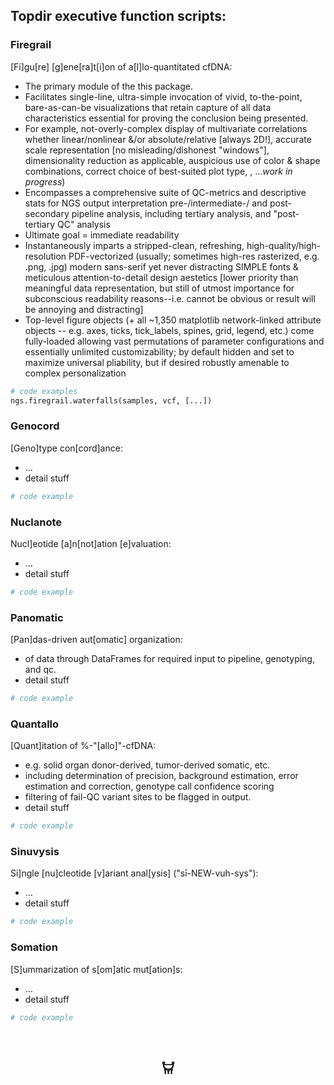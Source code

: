 ## Topdir executive function scripts:

### Firegrail 
[Fi]gu[re] [g]ene[ra]t[i]on of a[l]lo-quantitated cfDNA: 

* The primary module of the this package.
* Facilitates single-line, ultra-simple invocation of vivid, to-the-point, bare-as-can-be visualizations that retain capture of all data characteristics essential for proving the conclusion being presented.
* For example, not-overly-complex display of multivariate correlations whether linear/nonlinear &/or absolute/relative [always 2D!], accurate scale representation [no misleading/dishonest "windows"], dimensionality reduction as applicable, auspicious use of color & shape combinations, correct choice of best-suited plot type, , ...*work in progress*) 
* Encompasses a comprehensive suite of QC-metrics and descriptive stats for NGS output interpretation pre-/intermediate-/ and post- secondary pipeline analysis, including tertiary analysis, and "post-tertiary QC" analysis
* Ultimate goal = immediate readability
* Instantaneously imparts a stripped-clean, refreshing, high-quality/high-resolution PDF-vectorized (usually; sometimes high-res rasterized, e.g. .png, .jpg) modern sans-serif yet never distracting SIMPLE fonts & meticulous attention-to-detail design aestetics [lower priority than meaningful data representation, but still of utmost importance for subconscious readability reasons--i.e. cannot be obvious or result will be annoying and distracting]
* Top-level figure objects (+ all ~1,350 matplotlib network-linked attribute objects -- e.g. axes, ticks, tick_labels, spines, grid, legend, etc.) come fully-loaded allowing vast permutations of parameter configurations and essentially unlimited customizability; by default hidden and set to maximize universal pliability, but if desired robustly amenable to complex personalization 

~~~ python
# code examples
ngs.firegrail.waterfalls(samples, vcf, [...])
~~~


### Genocord
[Geno]type con[cord]ance: 

* ...
* detail stuff

~~~ py
# code example
~~~

### Nuclanote
Nucl]eotide [a]n[not]ation [e]valuation: 

* ...
* detail stuff

~~~ py
# code example
~~~

### Panomatic 
[Pan]das-driven aut[omatic] organization: 
 
* of data through DataFrames for required input to pipeline, genotyping, and qc.
* detail stuff

~~~ py
# code example
~~~

### Quantallo
[Quant]itation of %-"[allo]"-cfDNA: 

* e.g. solid organ donor-derived, tumor-derived somatic, etc.
* including determination of precision, background estimation, error estimation and correction, genotype call confidence scoring
* filtering of fail-QC variant sites to be flagged in output. 
* detail stuff

~~~ py
# code example
~~~

### Sinuvysis
Si]ngle [nu]cleotide [v]ariant anal[ysis] ("sī-NEW-vuh-sys"): 

* ...
* detail stuff

~~~ py
# code example
~~~

### Somation
[S]ummarization of s[om]atic mut[ation]s: 

* ...
* detail stuff

~~~ py
# code example
~~~

<br>

<div align="center">

## 𐃠

</div>
